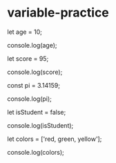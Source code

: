 # variable-practice
let age = 10;

console.log(age);


let score = 95;

console.log(score);


const pi = 3.14159;

console.log(pi);


let isStudent = false;

console.log(isStudent);


let colors = ['red, green, yellow'];

console.log(colors);
